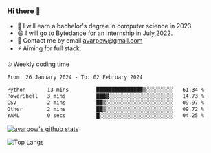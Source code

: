 ### Hi there 👋
<!--I have been a GitHub member for [![Years Badge](https://badges.pufler.dev/years/avarpow)](https://badges.pufler.dev)-->
- 🌱 I will earn a bachelor's degree in computer science in 2023.
- 😄 I will go to Bytedance for an internship in July,2022.
- 💬 Contact me by email avarpow@gmail.com
- ⚡ Aiming for full stack.

<!--💻 Coding Activity Logging

[![Commits Badge](https://badges.pufler.dev/commits/weekly/avarpow)](https://badges.pufler.dev)-->

⏱ Weekly coding time
<!--START_SECTION:waka-->

```txt
From: 26 January 2024 - To: 02 February 2024

Python       13 mins         ███████████████▒░░░░░░░░░   61.34 %
PowerShell   3 mins          ███▓░░░░░░░░░░░░░░░░░░░░░   14.73 %
CSV          2 mins          ██▒░░░░░░░░░░░░░░░░░░░░░░   09.97 %
Other        2 mins          ██▒░░░░░░░░░░░░░░░░░░░░░░   09.72 %
YAML         0 secs          █░░░░░░░░░░░░░░░░░░░░░░░░   04.25 %
```

<!--END_SECTION:waka-->

[![avarpow's github stats](https://github-readme-stats.vercel.app/api?username=avarpow&count_private=true&show_icons=true&hide=issues&hide_border=true)](https://github.com/anuraghazra/github-readme-stats)

![Top Langs](https://github-readme-stats.vercel.app/api/top-langs/?username=avarpow&layout=compact&hide_border=true) 
<!--[![avarpow's wakatime stats](https://github-readme-stats.vercel.app/api/wakatime?username=avarpow)](https://github.com/anuraghazra/github-readme-stats)-->
